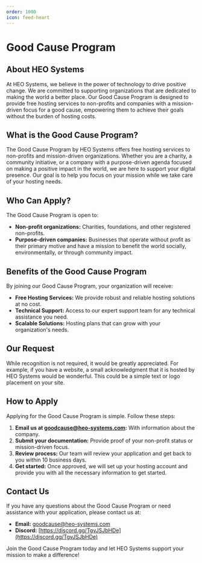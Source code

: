 ```yaml
---
order: 1000
icon: feed-heart
---
```

# Good Cause Program

## About HEO Systems

At HEO Systems, we believe in the power of technology to drive positive change. We are committed to supporting organizations that are dedicated to making the world a better place. Our Good Cause Program is designed to provide free hosting services to non-profits and companies with a mission-driven focus for a good cause, empowering them to achieve their goals without the burden of hosting costs.

## What is the Good Cause Program?

The Good Cause Program by HEO Systems offers free hosting services to non-profits and mission-driven organizations. Whether you are a charity, a community initiative, or a company with a purpose-driven agenda focused on making a positive impact in the world, we are here to support your digital presence. Our goal is to help you focus on your mission while we take care of your hosting needs.

## Who Can Apply?

The Good Cause Program is open to:
- **Non-profit organizations:** Charities, foundations, and other registered non-profits.
- **Purpose-driven companies:** Businesses that operate without profit as their primary motive and have a mission to benefit the world socially, environmentally, or through community impact.

## Benefits of the Good Cause Program

By joining our Good Cause Program, your organization will receive:
- **Free Hosting Services:** We provide robust and reliable hosting solutions at no cost.
- **Technical Support:** Access to our expert support team for any technical assistance you need.
- **Scalable Solutions:** Hosting plans that can grow with your organization's needs.

## Our Request

While recognition is not required, it would be greatly appreciated. For example, if you have a website, a small acknowledgment that it is hosted by HEO Systems would be wonderful. This could be a simple text or logo placement on your site.

## How to Apply

Applying for the Good Cause Program is simple. Follow these steps:
1. **Email us at goodcause@heo-systems.com:** With information about the company.
2. **Submit your documentation:** Provide proof of your non-profit status or mission-driven focus.
3. **Review process:** Our team will review your application and get back to you within 10 business days.
4. **Get started:** Once approved, we will set up your hosting account and provide you with all the necessary information to get started.
<!-- 
## Success Stories

We have proudly supported numerous organizations through the Good Cause Program. Here are a few success stories:
- **Company A:** 
- **Company B:** 
- **Company C:** 
-->

## Contact Us

If you have any questions about the Good Cause Program or need assistance with your application, please contact us at:
- **Email:** goodcause@heo-systems.com
- **Discord:** [https://discord.gg/TgvJSJbHDe](https://discord.gg/TgvJSJbHDe)

Join the Good Cause Program today and let HEO Systems support your mission to make a difference!
